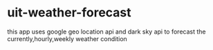 # uit-weather-forecast
this app uses google geo location api and dark sky api to forecast the currently,hourly,weekly weather condition
